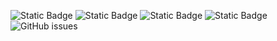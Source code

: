 ![Static Badge](https://img.shields.io/badge/blacklists-60-000000) ![Static Badge](https://img.shields.io/badge/blacklisted-3157175-cc0000) ![Static Badge](https://img.shields.io/badge/whitelisted-2244-00CC00) ![Static Badge](https://img.shields.io/badge/streaming_blacklist-28107-000000) ![GitHub issues](https://img.shields.io/github/issues/fabriziosalmi/blacklists)
